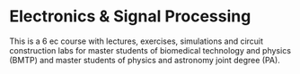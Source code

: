 # Electronics \& Signal Processing

This is a 6 ec course with lectures, exercises, simulations and circuit construction labs for master students of biomedical technology and physics (BMTP) and master students of physics and astronomy joint degree (PA).

```{tableofcontents}
```

